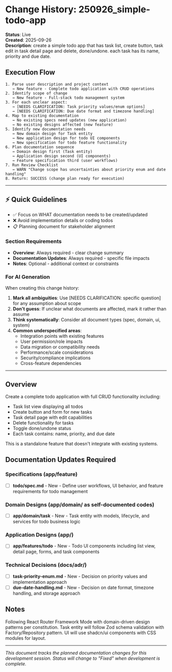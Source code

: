 # Change History: 250926_simple-todo-app

**Status**: Live  
**Created**: 2025-09-26  
**Description**: create a simple todo app that has task list, create button, task edit in task detail page and delete, done/undone. each task has its name, priority and due date.

## Execution Flow
```
1. Parse user description and project context
   → New feature - Complete todo application with CRUD operations
2. Identify scope of change
   → New feature - Full-stack todo management system  
3. For each unclear aspect:
   → [NEEDS CLARIFICATION: Task priority values/enum options]
   → [NEEDS CLARIFICATION: Due date format and timezone handling]
4. Map to existing documentation
   → No existing specs need updates (new application)
   → No existing designs affected (new feature)
5. Identify new documentation needs
   → New domain design for Task entity
   → New application design for todo UI components
   → New specification for todo feature functionality
6. Plan documentation sequence
   → Domain design first (Task entity)
   → Application design second (UI components)
   → Feature specification third (user workflows)
7. Run Review Checklist
   → WARN "Change scope has uncertainties about priority enum and date handling"
8. Return: SUCCESS (change plan ready for execution)
```

---

## ⚡ Quick Guidelines
- ✅ Focus on WHAT documentation needs to be created/updated
- ❌ Avoid implementation details or coding todos
- 📋 Planning document for stakeholder alignment

### Section Requirements
- **Overview**: Always required - clear change summary
- **Documentation Updates**: Always required - specific file impacts
- **Notes**: Optional - additional context or constraints

### For AI Generation
When creating this change history:
1. **Mark all ambiguities**: Use [NEEDS CLARIFICATION: specific question] for any assumption about scope
2. **Don't guess**: If unclear what documents are affected, mark it rather than assume
3. **Think systematically**: Consider all document types (spec, domain, ui, system)
4. **Common underspecified areas**:
   - Integration points with existing features
   - User permission/role impacts
   - Data migration or compatibility needs
   - Performance/scale considerations
   - Security/compliance implications
   - Cross-feature dependencies

---

## Overview
Create a complete todo application with full CRUD functionality including:
- Task list view displaying all todos
- Create button and form for new tasks  
- Task detail page with edit capabilities
- Delete functionality for tasks
- Toggle done/undone status
- Each task contains: name, priority, and due date

This is a standalone feature that doesn't integrate with existing systems.

## Documentation Updates Required

### Specifications (app/feature)
- [ ] **todo/spec.md** - New - Define user workflows, UI behavior, and feature requirements for todo management

### Domain Designs (app/domain/ as self-documented codes) 
- [ ] **app/domain/task** - New - Task entity with models, lifecycle, and services for todo business logic

### Application Designs (app/)
- [ ] **app/features/todo** - New - Todo UI components including list view, detail page, forms, and task components

### Technical Decisions (docs/adr/)
- [ ] **task-priority-enum.md** - New - Decision on priority values and implementation approach
- [ ] **due-date-handling.md** - New - Decision on date format, timezone handling, and storage approach

## Notes
Following React Router Framework Mode with domain-driven design patterns per constitution. Task entity will follow Zod schema validation with Factory/Repository pattern. UI will use shadcn/ui components with CSS modules for layout.

---
*This document tracks the planned documentation changes for this development session. Status will change to "Fixed" when development is complete.*